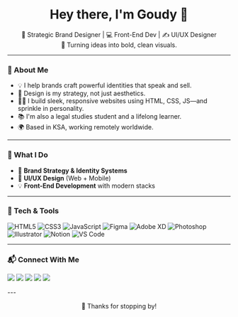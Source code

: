 <h1 align="center">Hey there, I'm Goudy 👋</h1>
<p align="center">
  🌱 Strategic Brand Designer | 💻 Front-End Dev | ✍️ UI/UX Designer <br>
  🎯 Turning ideas into bold, clean visuals.
</p>

---

### 🧠 About Me
- 💡 I help brands craft powerful identities that speak and sell.
- 🎨 Design is my strategy, not just aesthetics.
- 🧑‍💻 I build sleek, responsive websites using HTML, CSS, JS—and sprinkle in personality.
- 📚 I'm also a legal studies student and a lifelong learner.
- 🌍 Based in KSA, working remotely worldwide.

---

### 💼 What I Do
- 🧬 **Brand Strategy & Identity Systems**
- 🧩 **UI/UX Design** (Web + Mobile)
- 💡 **Front-End Development** with modern stacks

---

### 🚀 Tech & Tools
![HTML5](https://img.shields.io/badge/-HTML5-E34F26?style=flat&logo=html5&logoColor=white)
![CSS3](https://img.shields.io/badge/-CSS3-1572B6?style=flat&logo=css3)
![JavaScript](https://img.shields.io/badge/-JavaScript-F7DF1E?style=flat&logo=javascript&logoColor=black)
![Figma](https://img.shields.io/badge/-Figma-000?style=flat&logo=figma)
![Adobe XD](https://img.shields.io/badge/-AdobeXD-470137?style=flat&logo=adobexd)
![Photoshop](https://img.shields.io/badge/-Photoshop-31A8FF?style=flat&logo=adobephotoshop&logoColor=white)
![Illustrator](https://img.shields.io/badge/-Illustrator-FF9A00?style=flat&logo=adobeillustrator&logoColor=white)
![Notion](https://img.shields.io/badge/-Notion-000000?style=flat&logo=notion&logoColor=white)
![VS Code](https://img.shields.io/badge/-VSCode-007ACC?style=flat&logo=visual-studio-code)

---

### 📬 Connect With Me
<p align="left">
  <a href="https://www.linkedin.com/in/anobeass/" target="_blank"><img src="https://img.shields.io/badge/-LinkedIn-0077B5?style=flat&logo=linkedin&logoColor=white"/></a>
  <a href="mailto:anobeassale@gmail.com"><img src="https://img.shields.io/badge/-Email-EA4335?style=flat&logo=gmail&logoColor=white"/></a>
  <a href="https://www.behance.net/GoudyGareb" target="_blank"><img src="https://img.shields.io/badge/-Behance-1769ff?style=flat&logo=behance&logoColor=white"/></a>
  <a href="https://www.instagram.com/anobeass/" target="_blank"><img src="https://img.shields.io/badge/-Instagram-E4405F?style=flat&logo=instagram&logoColor=white"/></a>
  <a href="https://www.facebook.com/anobeass/" target="_blank"><img src="https://img.shields.io/badge/-Facebook-1877F2?style=flat&logo=facebook&logoColor=white"/></a>
</p>
---

<p align="center">🖤 Thanks for stopping by!</p>
